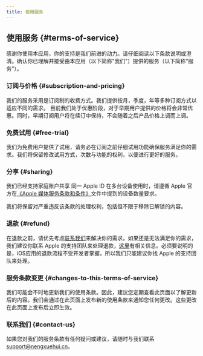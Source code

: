 ```yaml
---
title: 使用服务
---
```


## 使用服务 {#terms-of-service}
感谢你使用本应用，你的支持是我们前进的动力。请仔细阅读以下条款说明或澄清。确认你已理解并接受由本应用（以下简称"我们"）提供的服务（以下简称"服务"）。

### 订阅与价格 {#subscription-and-pricing}
我们的服务采用是订阅制的收费方式。我们提供按月，季度，年等多种订阅方式以适应不同的需求。
目前我们处于优惠阶段，对于早期用户提供的价格将会非常优惠。同时，早期订阅用户将在续订中保持，不会随着之后产品价格上调而上调。

### 免费试用 {#free-trial}
我们为免费用户提供了试用，请务必在订阅之前仔细试用功能确保服务满足你的需求。我们将保留修改试用方式，次数与功能的权利，以便进行更好的服务。

### 分享 {#sharing}
我们已经支持家庭账户共享
同一 Apple ID 在多台设备使用时，请遵循 Apple 官方在[《Apple 媒体服务条款和条件》](https://www.apple.com/legal/internet-services/itunes/cn/terms.html)文件中提到的设备数量要求。

我们将保留对严重违反该条款的处理权利，包括但不限于移除已解锁的内容。
### 退款 {#refund}
在退款之前，请优先考虑[联系我们](mailto:support@nengxuehui.cn)来解决你的需求。如果还是无法满足你的需求，我们建议你联系 Apple 的支持团队来处理退款，[这里](https://support.apple.com/zh-cn/HT204084)有相关信息。必须要说明的是，iOS应用的退款流程不受开发者掌握，所以我们只能建议你找 Apple 的支持团队来处理。

### 服务条款变更 {#changes-to-this-terms-of-service}
我们可能会不时地更新我们的使用条款。因此，建议您定期查看此页面以了解更新后的内容。我们会通过在此页面上发布新的使用条款来通知您任何更改。这些更改在此页面上发布后立即生效。

### 联系我们 {#contact-us}
如果您对我们的服务条款有任何疑问或建议，请随时与我们联系 support@nengxuehui.cn。